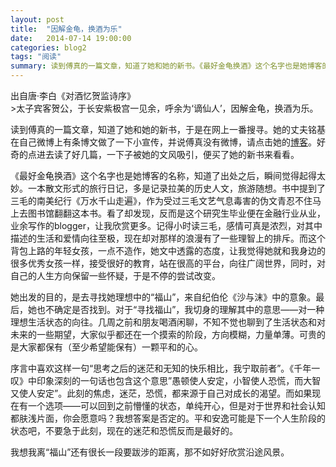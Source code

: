 ```yaml
---
layout: post
title:  "因解金龟，换酒为乐"
date:   2014-07-14 19:00:00
categories: blog2
tags: "阅读"
summary: 读到傅真的一篇文章，知道了她和她的新书。《最好金龟换酒》这个名字也是她博客的名称，知道了出处之后，瞬间觉得起得太妙。
---
```


<figcaption>
出自唐·李白《对酒忆贺监诗序》
</figcaption>
>太子宾客贺公，于长安紫极宫一见余，呼余为‘谪仙人’，因解金龟，换酒为乐。

读到傅真的一篇文章，知道了她和她的新书，于是在网上一番搜寻。她的丈夫铭基在自己微博上有条博文做了一下小宣传，并说傅真没有微博，请点击她的[博客](http://fz0512.com/)。好奇的点进去读了好几篇，一下子被她的文风吸引，便买了她的新书来看看。

《最好金龟换酒》这个名字也是她博客的名称，知道了出处之后，瞬间觉得起得太妙。一本散文形式的旅行日记，多是记录拉美的历史人文，旅游随想。书中提到了三毛的南美纪行《万水千山走遍》，作为受过三毛文艺气息毒害的伪文青忍不住马上去图书馆翻翻这本书。看了却发现，反而是这个研究生毕业便在金融行业从业，业余写作的blogger，让我欣赏更多。记得小时读三毛，感情可真是浓烈，对其中描述的生活和爱情向往至极，现在却对那样的浪漫有了一些理智上的排斥。而这个背包上路的年轻女孩，一点不造作，她文中透露的态度，让我觉得她就和我身边的很多优秀女孩一样，接受很好的教育，站在很高的平台，向往广阔世界，同时，对自己的人生方向保留一些怀疑，于是不停的尝试改变。

她出发的目的，是去寻找她理想中的“福山”，来自纪伯伦《沙与沫》中的意象。最后，她也不确定是否找到。对于“寻找福山”，我切身的理解其中的意思——对一种理想生活状态的向往。几周之前和朋友喝酒闲聊，不知不觉也聊到了生活状态和对未来的一些期望，大家似乎都还在一个摸索的阶段，方向模糊，力量单薄。可贵的是大家都保有（至少希望能保有）一颗平和的心。

序言中喜欢这样一句“思考之后的迷茫和无知的快乐相比，我宁取前者”。《千年一叹》中印象深刻的一句话也包含这个意思”愚顿使人安定，小智使人恐慌，而大智又使人安定”。此刻的焦虑，迷茫，恐慌，都来源于自己对成长的渴望。而如果现在有一个选项——可以回到之前懵懂的状态，单纯开心，但是对于世界和社会认知都肤浅片面，你会愿意吗？我想答案是否定的。平和安逸可能是下一个人生阶段的状态吧，不要急于此刻，现在的迷茫和恐慌反而是最好的。

我想我离“福山”还有很长一段要跋涉的距离，那不如好好欣赏沿途风景。